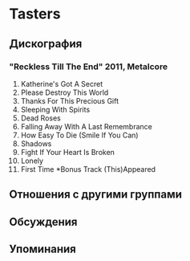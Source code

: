 # Tasters



## Дискография

### "Reckless Till The End" 2011, Metalcore

01. Katherine's Got A Secret 
02. Please Destroy This World 
03. Thanks For This Precious Gift 
04. Sleeping With Spirits 
05. Dead Roses 
06. Falling Away With A Last Remembrance 
07. How Easy To Die (Smile If You Can) 
08. Shadows 
09. Fight If Your Heart Is Broken 
10. Lonely
11. First Time
*Bonus Track (This)Appeared


## Отношения с другими группами


## Обсуждения


## Упоминания


